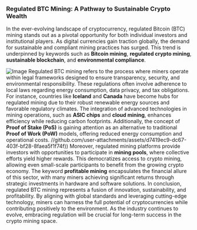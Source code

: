 ### Regulated BTC Mining: A Pathway to Sustainable Crypto Wealth
In the ever-evolving landscape of cryptocurrency, regulated Bitcoin (BTC) mining stands out as a pivotal opportunity for both individual investors and institutional players. As digital currencies gain traction globally, the demand for sustainable and compliant mining practices has surged. This trend is underpinned by keywords such as **Bitcoin mining**, **regulated crypto mining**, **sustainable blockchain**, and **environmental compliance**.

![Image](https://github.com/user-attachments/assets/d7419ec9-dc67-403f-bf28-8faea5f1f74f)
Regulated BTC mining refers to the process where miners operate within legal frameworks designed to ensure transparency, security, and environmental responsibility. These regulations often involve adherence to local laws regarding energy consumption, data privacy, and tax obligations. For instance, countries like **Iceland** and **Canada** have become hubs for regulated mining due to their robust renewable energy sources and favorable regulatory climates.
The integration of advanced technologies in mining operations, such as **ASIC chips** and **cloud mining**, enhances efficiency while reducing carbon footprints. Additionally, the concept of **Proof of Stake (PoS)** is gaining attention as an alternative to traditional **Proof of Work (PoW)** models, offering reduced energy consumption and operational costs.
 //github.com/user-attachments/assets/d7419ec9-dc67-403f-bf28-8faea5f1f74f))
Moreover, regulated mining platforms provide investors with opportunities to participate in **mining pools**, where collective efforts yield higher rewards. This democratizes access to crypto mining, allowing even small-scale participants to benefit from the growing crypto economy. The keyword **profitable mining** encapsulates the financial allure of this sector, with many miners achieving significant returns through strategic investments in hardware and software solutions.
In conclusion, regulated BTC mining represents a fusion of innovation, sustainability, and profitability. By aligning with global standards and leveraging cutting-edge technology, miners can harness the full potential of cryptocurrencies while contributing positively to the environment. As the industry continues to evolve, embracing regulation will be crucial for long-term success in the crypto mining space.
